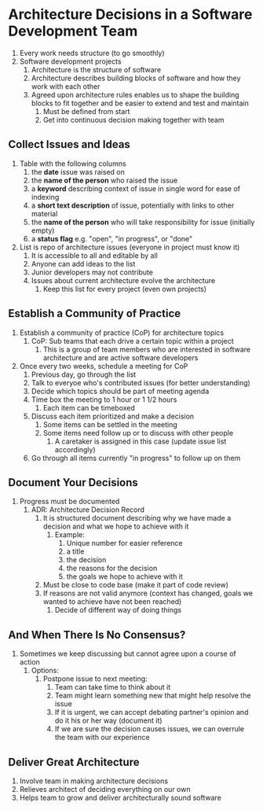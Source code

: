 # Architecture Decisions in a Software Development Team #
1. Every work needs structure (to go smoothly)
2. Software development projects
	1. Architecture is the structure of software
	2. Architecture describes building blocks of software and how they work with each other
	3. Agreed upon architecture rules enables us to shape the building blocks to fit together and be easier to extend and test and maintain
		1. Must be defined from start
		2. Get into continuous decision making together with team

## Collect Issues and Ideas ##
1. Table with the following columns
	1. the **date** issue was raised on
	2. the **name of the person** who raised the issue
	3. a **keyword** describing context of issue in single word for ease of indexing
	4. a **short text description** of issue, potentially with links to other material
	5. the **name of the person** who will take responsibility for issue (initially empty)
	6. a **status flag** e.g. "open", "in progress", or "done"
2. List is repo of architecture issues (everyone in project must know it)
	1. It is accessible to all and editable by all
	2. Anyone can add ideas to the list
	3. Junior developers may not contribute
	4. Issues about current architecture evolve the architecture
		1. Keep this list for every project (even own projects)

## Establish a Community of Practice ##
1. Establish a community of practice (CoP) for architecture topics
	1. CoP: Sub teams that each drive a certain topic within a project
		1. This is a group of team members who are interested in software architecture and are active software developers
2. Once every two weeks, schedule a meeting for CoP
	1. Previous day, go through the list
	2. Talk to everyoe who's contributed issues (for better understanding)
	3. Decide which topics should be part of meeting agenda
	4. Time box the meeting to 1 hour or 1 1/2 hours
		1. Each item can be timeboxed
	5. Discuss each item prioritized and make a decision
		1. Some items can be settled in the meeting
		2. Some items need follow up or to discuss with other people
			1. A caretaker is assigned in this case (update issue list accordingly)
	6. Go through all items currently "in progress" to follow up on them

## Document Your Decisions ##
1. Progress must be documented
	1. ADR: Architecture Decision Record
		1. It is structured document describing why we have made a decision and what we hope to achieve with it
			1. Example:
				1. Unique number for easier reference
				2. a title
				3. the decision
				4. the reasons for the decision
				5. the goals we hope to achieve with it
		2. Must be close to code base (make it part of code review)
		3. If reasons are not valid anymore (context has changed, goals we wanted to achieve have not been reached)
			1. Decide of different way of doing things

## And When There Is No Consensus? ##
1. Sometimes we keep discussing but cannot agree upon a course of action
	1. Options:
		1. Postpone issue to next meeting:
			1. Team can take time to think about it
			2. Team might learn something new that might help resolve the issue
			3. If it is urgent, we can accept debating partner's opinion and do it his or her way (document it)
			4. If we are sure the decision causes issues, we can overrule the team with our experience

## Deliver Great Architecture ##
1. Involve team in making architecture decisions
2. Relieves architect of deciding everything on our own
3. Helps team to grow and deliver architecturally sound software
